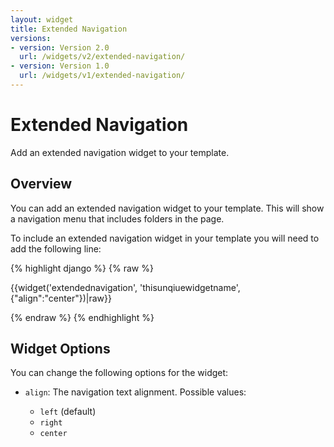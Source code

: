 ```yaml
---
layout: widget
title: Extended Navigation
versions:
- version: Version 2.0
  url: /widgets/v2/extended-navigation/
- version: Version 1.0
  url: /widgets/v1/extended-navigation/
---
```


# Extended Navigation

Add an extended navigation widget to your template.

## Overview

You can add an extended navigation widget to your template. This will show a navigation menu that includes folders in the page.

To include an extended navigation widget in your template you will need to add the following line:

{% highlight django %}
{% raw %}

  {{widget('extendednavigation', 'thisunqiuewidgetname', {"align":"center"})|raw}}

{% endraw %}
{% endhighlight %}

## Widget Options

You can change the following options for the widget:

* ```align```: The navigation text alignment. Possible values: 

  * ```left``` (default)
  * ```right```
  * ```center```
